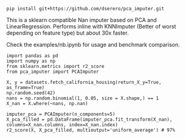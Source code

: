 ```
pip install git+https://github.com/dserero/pca_imputer.git
```

This is a sklearn compatible Nan imputer based on PCA and LinearRegression.
Performs inline with KNNImputer (Better of worst depending on feature type) but about 30x faster.

Check the examples/nb.ipynb for usage and benchmark comparison. 

```
import pandas as pd
import numpy as np
from sklearn.metrics import r2_score
from pca_imputer import PCAImputer

X, y = datasets.fetch_california_housing(return_X_y=True, as_frame=True)
np.random.seed(42)
nans = np.random.binomial(1, 0.05, size = X.shape,) == 1
X_nan = X.where(~nans, np.nan)

imputer_pca = PCAImputer(n_components=5)
X_pca_filled = pd.DataFrame(imputer_pca.fit_transform(X_nan), columns=X_nan.columns, index=X_nan.index)
r2_score(X, X_pca_filled, multioutput='uniform_average') # 97%
```
